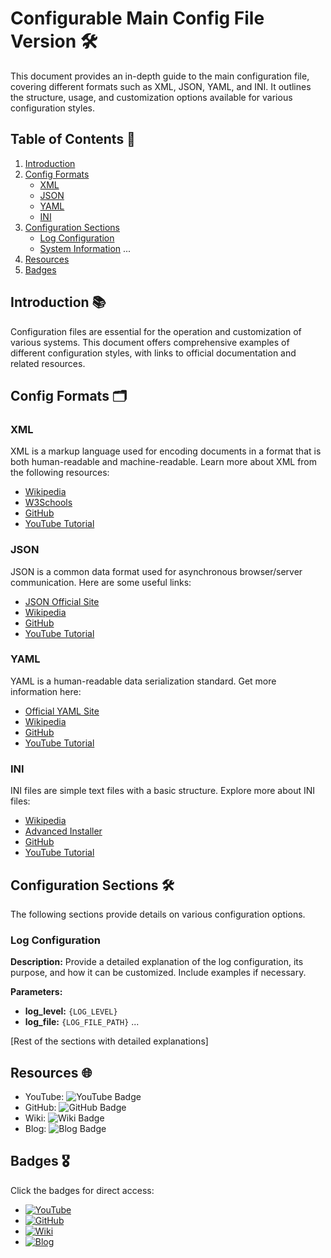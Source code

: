 
# Configurable Main Config File Version 🛠️

This document provides an in-depth guide to the main configuration file, covering different formats such as XML, JSON, YAML, and INI. It outlines the structure, usage, and customization options available for various configuration styles.

## Table of Contents 📝
1. [Introduction](#introduction)
2. [Config Formats](#config-formats)
   - [XML](#xml)
   - [JSON](#json)
   - [YAML](#yaml)
   - [INI](#ini)
3. [Configuration Sections](#configuration-sections)
   - [Log Configuration](#log-configuration)
   - [System Information](#system-information)
   ...
4. [Resources](#resources)
5. [Badges](#badges)

## Introduction 📚

Configuration files are essential for the operation and customization of various systems. This document offers comprehensive examples of different configuration styles, with links to official documentation and related resources.

## Config Formats 🗂️

### XML

XML is a markup language used for encoding documents in a format that is both human-readable and machine-readable. Learn more about XML from the following resources:
- [Wikipedia](https://en.wikipedia.org/wiki/XML)
- [W3Schools](https://www.w3schools.com/xml/xml_whatis.asp)
- [GitHub](https://github.com/topics/xml)
- [YouTube Tutorial](https://www.youtube.com/watch?v=KeLiQXqVgMI)

### JSON

JSON is a common data format used for asynchronous browser/server communication. Here are some useful links:
- [JSON Official Site](https://www.json.org/json-en.html)
- [Wikipedia](https://en.wikipedia.org/wiki/JSON)
- [GitHub](https://github.com/topics/json)
- [YouTube Tutorial](https://www.youtube.com/watch?v=6OhMbf2v_jI)

### YAML

YAML is a human-readable data serialization standard. Get more information here:
- [Official YAML Site](https://yaml.org/)
- [Wikipedia](https://en.wikipedia.org/wiki/YAML)
- [GitHub](https://github.com/yaml/)
- [YouTube Tutorial](https://www.youtube.com/watch?v=1uFVr15xDGg)

### INI

INI files are simple text files with a basic structure. Explore more about INI files:
- [Wikipedia](https://en.wikipedia.org/wiki/INI_file)
- [Advanced Installer](https://www.advancedinstaller.com/what-is-ini-file.html)
- [GitHub](https://github.com/topics/ini)
- [YouTube Tutorial](https://www.youtube.com/watch?v=eBTZMn5i_n4)

## Configuration Sections 🛠️

The following sections provide details on various configuration options.

### Log Configuration

**Description:** Provide a detailed explanation of the log configuration, its purpose, and how it can be customized. Include examples if necessary.

**Parameters:**
- **log_level:** `{LOG_LEVEL}`
- **log_file:** `{LOG_FILE_PATH}`
...

[Rest of the sections with detailed explanations]

## Resources 🌐

- YouTube: ![YouTube Badge](https://img.shields.io/badge/YouTube-FF0000?style=for-the-badge&logo=youtube&logoColor=white)
- GitHub: ![GitHub Badge](https://img.shields.io/badge/GitHub-100000?style=for-the-badge&logo=github&logoColor=white)
- Wiki: ![Wiki Badge](https://img.shields.io/badge/Wiki-555555?style=for-the-badge&logo=wikipedia&logoColor=white)
- Blog: ![Blog Badge](https://img.shields.io/badge/Blog-FF5722?style=for-the-badge&logo=blogger&logoColor=white)

## Badges 🎖️

Click the badges for direct access:
- [![YouTube](https://img.shields.io/badge/YouTube-FF0000?style=for-the-badge&logo=youtube&logoColor=white)](https://www.youtube.com)
- [![GitHub](https://img.shields.io/badge/GitHub-100000?style=for-the-badge&logo=github&logoColor=white)](https://www.github.com)
- [![Wiki](https://img.shields.io/badge/Wiki-555555?style=for-the-badge&logo=wikipedia&logoColor=white)](https://www.wikipedia.org)
- [![Blog](https://img.shields.io/badge/Blog-FF5722?style=for-the-badge&logo=blogger&logoColor=white)](https://www.blogger.com)
